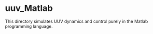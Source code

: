 # uuv_Matlab
This directory simulates UUV dynamics and control purely in the Matlab programming language.
